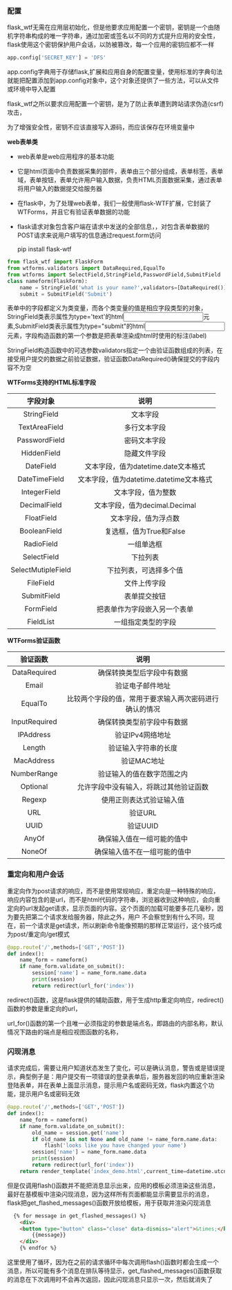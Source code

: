 ### 配置

flask_wtf无需在应用层初始化，但是他要求应用配置一个密钥，密钥是一个由随机字符串构成的唯一字符串，通过加密或签名以不同的方式提升应用的安全性，flask使用这个密钥保护用户会话，以防被篡改，每一个应用的密钥应都不一样

```python
app.config['SECRET_KEY'] = 'DFS'
```

app.config字典用于存储flask,扩展和应用自身的配置变量，使用标准的字典句法就能把配置添加到app.config对象中，这个对象还提供了一些方法，可以从文件或环境中导入配置

flask_wtf之所以要求应用配置一个密钥，是为了防止表单遭到跨站请求伪造(csrf)攻击，

为了增强安全性，密钥不应该直接写入源码，而应该保存在环境变量中

**web表单类**

- web表单是web应用程序的基本功能
- 它是html页面中负责数据采集的部件，表单由三个部分组成，表单标签，表单域，表单按钮，表单允许用户输入数据，负责HTML页面数据采集，通过表单将用户输入的数据提交给服务器
- 在flask中，为了处理web表单，我们一般使用flask-WTF扩展，它封装了WTForms，并且它有验证表单数据的功能

- flask请求对象包含客户端在请求中发送的全部信息，，对包含表单数据的POST请求来说用户填写的信息通过request.form访问

  pip install flask-wtf

```python
from flask_wtf import FlaskForm
from wtforms.validators import DataRequired,EqualTo
from wtforms import SelectField,StringField,PasswordField,SubmitField
class nameform(FlaskForm):
    name = StringField('what is your name?',validators=[DataRequired()])
    submit = SubmitField('Submit')
```

表单中的字段都定义为类变量，而各个类变量的值是相应字段类型的对象，StringField类表示属性为type='text'的html<input>元素,SubmitField类表示属性为type="submit"的html<input>元素，字段构造函数的第一个参数是把表单渲染成html时使用的标注(label)



StringField构造函数中的可选参数validators指定一个由验证函数组成的列表，在接受用户提交的数据之前验证数据，验证函数DataRequired()确保提交的字段内容不为空



**WTForms支持的HTML标准字段**



|      字段对象      |                  说明                   |
| :----------------: | :-------------------------------------: |
|    StringField     |                文本字段                 |
|   TextAreaField    |              多行文本字段               |
|   PasswordField    |              密码文本字段               |
|    HiddenField     |              隐藏文件字段               |
|     DateField      |   文本字段，值为datetime.date文本格式   |
|   DateTimeField    | 文本字段，值为datetime.datetime文本格式 |
|    IntegerField    |           文本字段，值为整数            |
|    DecimalField    |      文本字段，值为decimal.Decimal      |
|     FloatField     |          文本字段，值为浮点数           |
|    BooleanField    |         复选框，值为True和False         |
|     RadioField     |               一组单选框                |
|    SelectField     |                下拉列表                 |
| SelectMutipleField |         下拉列表，可选择多个值          |
|     FileField      |              文件上传字段               |
|    SubmitField     |              表单提交按钮               |
|     FormField      |      把表单作为字段嵌入另一个表单       |
|     FieldList      |           一组指定类型的字段            |



**WTForms验证函数**

|   验证函数    |                          说明                          |
| :-----------: | :----------------------------------------------------: |
| DataRequired  |               确保转换类型后字段中有数据               |
|     Email     |                    验证电子邮件地址                    |
|    EqualTo    | 比较两个字段的值，常用于要求输入两次密码进行确认的情况 |
| InputRequired |               确保转换类型前字段中有数据               |
|   IPAddress   |                    验证IPv4网络地址                    |
|    Length     |                  验证输入字符串的长度                  |
|  MacAddress   |                      验证MAC地址                       |
|  NumberRange  |               验证输入的值在数字范围之内               |
|   Optional    |         允许字段中没有输入，将跳过其他验证函数         |
|    Regexp     |                使用正则表达式验证输入值                |
|      URL      |                        验证URL                         |
|     UUID      |                        验证UUID                        |
|     AnyOf     |               确保输入值在一组可能的值中               |
|    NoneOf     |              确保输入值不在一组可能的值中              |



### 重定向和用户会话

重定向作为post请求的响应，而不是使用常规响应，重定向是一种特殊的响应，响应内容包含的是url，而不是html代码的字符串，浏览器收到这种响应，会向重定向的url发起get请求，显示页面的内容。这个页面的加载可能要多花几毫秒，因为要先把第二个请求发给服务器，除此之外，用户 不会察觉到有什么不同，现在，前一个请求是get请求，所以刷新命令能像预期的那样正常运行，这个技巧成为post/重定向/get模式

```python
@app.route('/',methods=['GET','POST'])
def index():
    name_form = nameform()
    if name_form.validate_on_submit():
        session['name'] = name_form.name.data
        print(session)
        return redirect(url_for('index'))
```

redirect()函数，这是flask提供的辅助函数，用于生成http重定向响应，redirect()函数的参数是重定向的url，

url_for()函数的第一个且唯一必须指定的参数是端点名，即路由的内部名称，默认情况下路由的端点是相应视图函数的名称，



### 闪现消息

请求完成后，需要让用户知道状态发生了变化，可以是确认消息，警告或是错误提示，典型例子是：用户提交有一项错误的登录表单后，服务器发回的响应重新渲染登陆表单，并在表单上面显示消息，提示用户名或密码无效，flask内置这个功能，提示用户名或密码无效

```python
@app.route('/',methods=['GET','POST'])
def index():
    name_form = nameform()
    if name_form.validate_on_submit():
        old_name = session.get('name')
        if old_name is not None and old_name != name_form.name.data:
            flash('looks like you have changed your name')
        session['name'] = name_form.name.data
        print(session)
        return redirect(url_for('index'))
    return render_template('index_demo.html',current_time=datetime.utcnow(),name_form=name_form,name=session.get('name'))
```



但是仅调用flash()函数并不能把消息显示出来，应用的模板必须渲染这些消息，最好在基模板中渲染闪现消息，因为这样所有页面都能显示需要显示的消息， flask把get_flashed_messages()函数开放给模板，用于获取并渲染闪现消息

```html
  {% for message in get_flashed_messages() %}
    <div>
    <button type="button" class="close" data-dismiss="alert">&times;</button>
        {{message}}
    </div>
    {% endfor %}
```

这里使用了循环，因为在之前的请求循环中每次调用flash()函数时都会生成一个消息，所以可能有多个消息在排队等待显示，get_flashed_messages()函数获取的消息在下次调用时不会再次返回，因此闪现消息只显示一次，然后就消失了


